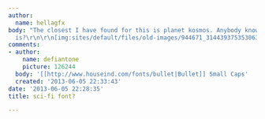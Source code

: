 ```yaml
---
author:
  name: hellagfx
body: "The closest I have found for this is planet kosmos. Anybody know what this
  is?\r\n\r\n[img:sites/default/files/old-images/944671_314439375353063_1755065295_n_4693.jpg][img:sites/default/files/old-images/Untitled-1_3846.jpg]"
comments:
- author:
    name: defiantone
    picture: 126244
  body: '[[http://www.houseind.com/fonts/bullet|Bullet]] Small Caps'
  created: '2013-06-05 22:33:43'
date: '2013-06-05 22:28:35'
title: sci-fi font?

---
```

